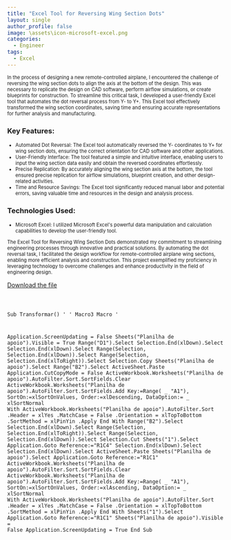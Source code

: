 ```yaml
---
title: "Excel Tool for Reversing Wing Section Dots"
layout: single
author_profile: false
image: \assets\icon-microsoft-excel.png
categories:
  - Engineer
tags:
  - Excel
---
```


<p style="font-size:0.8em">
    In the process of designing a new remote-controlled airplane, I encountered the challenge of reversing the wing section dots to align the axis at the bottom of the design. This was necessary to replicate the design on CAD software, perform airflow simulations, or create blueprints for construction. To streamline this critical task, I developed a user-friendly Excel tool that automates the dot reversal process from Y- to Y+. This Excel tool effectively transformed the wing section coordinates, saving time and ensuring accurate representations for further analysis and manufacturing.
  </p>
  <h3>Key Features:</h3>
  <ul style="font-size:0.8em">
    <li>Automated Dot Reversal: The Excel tool automatically reversed the Y- coordinates to Y+ for wing section dots, ensuring the correct orientation for CAD software and other applications.</li>
    <li>User-Friendly Interface: The tool featured a simple and intuitive interface, enabling users to input the wing section data easily and obtain the reversed coordinates effortlessly.</li>
    <li>Precise Replication: By accurately aligning the wing section axis at the bottom, the tool ensured precise replication for airflow simulations, blueprint creation, and other design-related activities.</li>
    <li>Time and Resource Savings: The Excel tool significantly reduced manual labor and potential errors, saving valuable time and resources in the design and analysis process.</li>
  </ul>
  <h3>Technologies Used:</h3>
  <ul style="font-size:0.8em">
    <li>Microsoft Excel: I utilized Microsoft Excel's powerful data manipulation and calculation capabilities to develop the user-friendly tool.</li>
  </ul>
  <p style="font-size:0.8em">
    The Excel Tool for Reversing Wing Section Dots demonstrated my commitment to streamlining engineering processes through innovative and practical solutions. By automating the dot reversal task, I facilitated the design workflow for remote-controlled airplane wing sections, enabling more efficient analysis and construction. This project exemplified my proficiency in leveraging technology to overcome challenges and enhance productivity in the field of engineering design.
  </p>

  <a href="\assets\wings-1.xlsm" download>Download the file</a>
<p></p>
  <code>

  Sub Transformar()
'
' Macro3 Macro
'

Application.ScreenUpdating = False
Sheets("Planilha de apoio").Visible = True
    Range("D1").Select
    Selection.End(xlDown).Select
    Selection.End(xlDown).Select
    Range(Selection, Selection.End(xlDown)).Select
    Range(Selection, Selection.End(xlToRight)).Select
    Selection.Copy
    Sheets("Planilha de apoio").Select
    Range("B2").Select
    ActiveSheet.Paste
    Application.CutCopyMode = False
    ActiveWorkbook.Worksheets("Planilha de apoio").AutoFilter.Sort.SortFields.Clear
    ActiveWorkbook.Worksheets("Planilha de apoio").AutoFilter.Sort.SortFields.Add Key:=Range( _
        "A1"), SortOn:=xlSortOnValues, Order:=xlDescending, DataOption:= _
        xlSortNormal
    With ActiveWorkbook.Worksheets("Planilha de apoio").AutoFilter.Sort
        .Header = xlYes
        .MatchCase = False
        .Orientation = xlTopToBottom
        .SortMethod = xlPinYin
        .Apply
    End With
    Range("B2").Select
    Selection.End(xlDown).Select
    Range(Selection, Selection.End(xlToRight)).Select
    Range(Selection, Selection.End(xlDown)).Select
    Selection.Cut
    Sheets("1").Select
    Application.Goto Reference:="R1C4"
    Selection.End(xlDown).Select
    Selection.End(xlDown).Select
    ActiveSheet.Paste
    Sheets("Planilha de apoio").Select
    Application.Goto Reference:="R1C1"
    ActiveWorkbook.Worksheets("Planilha de apoio").AutoFilter.Sort.SortFields.Clear
    ActiveWorkbook.Worksheets("Planilha de apoio").AutoFilter.Sort.SortFields.Add Key:=Range( _
        "A1"), SortOn:=xlSortOnValues, Order:=xlAscending, DataOption:= _
        xlSortNormal
    With ActiveWorkbook.Worksheets("Planilha de apoio").AutoFilter.Sort
        .Header = xlYes
        .MatchCase = False
        .Orientation = xlTopToBottom
        .SortMethod = xlPinYin
        .Apply
    End With
    Sheets("1").Select
    Application.Goto Reference:="R1C1"
Sheets("Planilha de apoio").Visible = False
    Application.ScreenUpdating = True
End Sub

  </code>